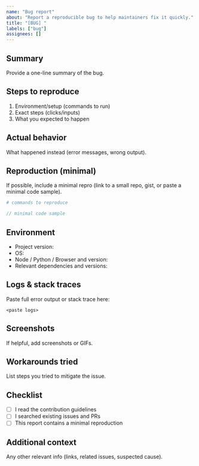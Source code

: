 ```yaml
---
name: "Bug report"
about: "Report a reproducible bug to help maintainers fix it quickly."
title: "[BUG] "
labels: ["bug"]
assignees: []
---
```


## Summary
Provide a one-line summary of the bug.

## Steps to reproduce
1. Environment/setup (commands to run)
2. Exact steps (clicks/inputs)
3. What you expected to happen

## Actual behavior
What happened instead (error messages, wrong output).

## Reproduction (minimal)
If possible, include a minimal repro (link to a small repo, gist, or paste a minimal code sample).

```bash
# commands to reproduce
```

```js
// minimal code sample
```

## Environment
- Project version:
- OS:
- Node / Python / Browser and version:
- Relevant dependencies and versions:

## Logs & stack traces
Paste full error output or stack trace here:

```
<paste logs>
```

## Screenshots
If helpful, add screenshots or GIFs.

## Workarounds tried
List steps you tried to mitigate the issue.

## Checklist
- [ ] I read the contribution guidelines
- [ ] I searched existing issues and PRs
- [ ] This report contains a minimal reproduction

## Additional context
Any other relevant info (links, related issues, suspected cause).
